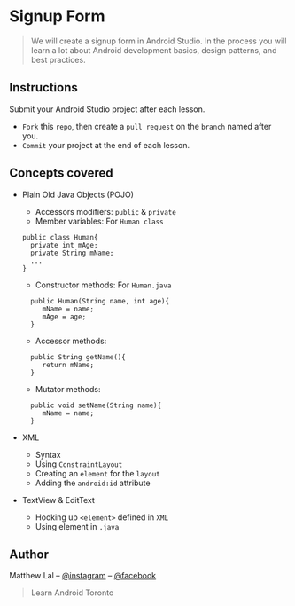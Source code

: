 # Signup Form
> We will create a signup form in Android Studio. In the process you will learn a lot about Android development basics, design patterns, and best practices. 

## Instructions
Submit your Android Studio project after each lesson.
* `Fork` this `repo`, then create a `pull request` on the `branch` named after you.
* `Commit` your project at the end of each lesson.

## Concepts covered

* Plain Old Java Objects (POJO)
    * Accessors modifiers: `public` & `private`
    * Member variables:
    For `Human class`
    ```
    public class Human{
      private int mAge;
      private String mName;
      ...
    }
    ```
    * Constructor methods:
    For `Human.java`
    ```
      public Human(String name, int age){
         mName = name;
         mAge = age;
      }
    ```
    * Accessor methods:
    ```
      public String getName(){
         return mName;
      }
    ```
    * Mutator methods:
    ```
      public void setName(String name){
         mName = name;
      }
    ```
    
* XML
    * Syntax
    * Using `ConstraintLayout`
    * Creating an `element` for the `layout`
    * Adding the `android:id` attribute
* TextView & EditText
    * Hooking up `<element>` defined in `XML`
    * Using element in `.java`

## Author

Matthew Lal – [@instagram](https://instagr.am/that.android.developer) – [@facebook](https://fb.me/that.android.developer)
> Learn Android Toronto
